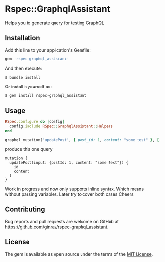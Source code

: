 # Rspec::GraphqlAssistant
Helps you to generate query for testing GraphQL

## Installation

Add this line to your application's Gemfile:

```ruby
gem 'rspec-graphql_assistant'
```

And then execute:

    $ bundle install

Or install it yourself as:

    $ gem install rspec-graphql_assistant

## Usage

```ruby
RSpec.configure do |config|
  config.include RSpec::GraphqlAssistant::Helpers
end
```

```ruby
graphql_mutation('updatePost', { post_id: 1, content: "some test" }, [:id, :content])
```

produce this one query
```gql
mutation {
  updatePost(input: {postId: 1, content: "some text"}) {
    id
    content
  }
}

```


Work in progress and now only supports inline syntax. Which means without passing variables. Later try to cover both cases
Cheers

## Contributing

Bug reports and pull requests are welcome on GitHub at https://github.com/ginray/rspec-graphql_assistant.


## License

The gem is available as open source under the terms of the [MIT License](https://opensource.org/licenses/MIT).
